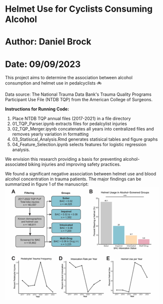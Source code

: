 # Helmet Use for Cyclists Consuming Alcohol

# Author: Daniel Brock

# Date: 09/09/2023

This project aims to determine the association between alcohol consumption and helmet use in pedalcyclists 🚲

Data source: The National Trauma Data Bank's Trauma Quality Programs Participant Use File (NTDB TQP) from the American College of Surgeons.

**Instructions for Running Code:** 
1. Place NTDB TQP annual files (2017-2021) in a file directory
2. 01_TQP_Parser.ipynb extracts files for pedalcylist injuries
3. 02_TQP_Merger.ipynb concatenates all years into centralized files and removes yearly variation in formatting
4. 03_Statisical_Analysis.Rmd generates statisical tables and figure graphs
5. 04_Feature_Selection.ipynb selects features for logistic regression analysis.

We envision this research providing a basis for preventing alcohol-associated biking injuries and improving safety practices.

We found a significant negative association between helmet use and blood alcohol concentration in trauma patients. The major findings can be summarized in figure 1 of the manuscript: 
![](figures/Figure%201_GitHub.jpg)